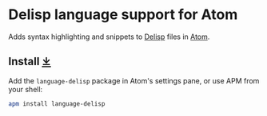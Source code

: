 # Delisp language support for Atom

Adds syntax highlighting and snippets to [Delisp](https://delisp.org) files in [Atom](https://atom.io).

## Install [⤓](atom://settings-view/show-package?package=language-delisp)

Add the `language-delisp` package in Atom's settings pane, or use APM from your shell:

```sh
apm install language-delisp
```
